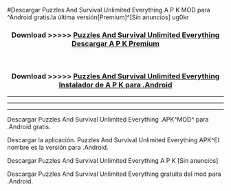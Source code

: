 #Descargar Puzzles And Survival Unlimited Everything  A P K MOD para ^Android gratis.la última versión[Premium]^[Sin anuncios] ug0kr



<div align="center">
<h3>Download >>>>> <a href="https://es-web.web.app/?es= Puzzles And Survival Unlimited Everything ">Puzzles And Survival Unlimited Everything  Descargar A P K Premium</a></h3><br>

<h3>Download >>>>> <a href="https://es-web.web.app/?es= Puzzles And Survival Unlimited Everything ">Puzzles And Survival Unlimited Everything  Instalador de A P K para .Android</a></h3>
</div>


----------------------------------------------------------

----------------------------------------------------------

----------------------------------------------------------

Descargar Puzzles And Survival Unlimited Everything  .APK^MOD^ para .Android gratis.

Descargar la aplicación. Puzzles And Survival Unlimited Everything  APK^El nombre es la versión para .Android.

Descargar Puzzles And Survival Unlimited Everything  A P K [Sin anuncios]

Descargar Puzzles And Survival Unlimited Everything  gratuita del mod para .Android.